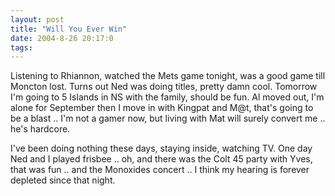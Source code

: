 ```yaml
---
layout: post
title: "Will You Ever Win"
date: 2004-8-26 20:17:0
tags: 
---
```


Listening to Rhiannon, watched the Mets game tonight, was a good game till Moncton lost. Turns out Ned was doing titles, pretty damn cool. Tomorrow I'm going to 5 Islands in NS with the family, should be fun. Al moved out, I'm alone for September then I move in with Kingpat and M@t, that's going to be a blast .. I'm not a gamer now, but living with Mat will surely convert me .. he's hardcore.

I've been doing nothing these days, staying inside, watching TV. One day Ned and I played frisbee .. oh, and there was the Colt 45 party with Yves, that was fun .. and the Monoxides concert .. I think my hearing is forever depleted since that night.

